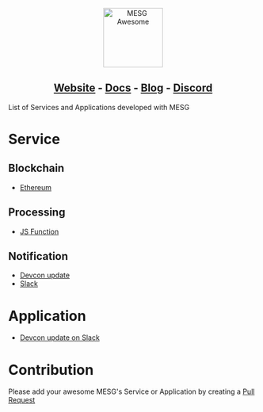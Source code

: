 <p align="center">
  <img src="https://cdn.rawgit.com/mesg-foundation/awesome/79d12a8a/logo.svg" alt="MESG Awesome" height="120">
</p>
<h2 align="center">
  <a href="https://mesg.tech/">Website</a> - 
  <a href="https://docs.mesg.tech/">Docs</a> - 
  <a href="https://medium.com/mesg">Blog</a> - 
  <a href="https://discordapp.com/invite/5tVTHJC">Discord</a>
</h2>

List of Services and Applications developed with MESG

# Service

## Blockchain

- [Ethereum](https://github.com/mesg-foundation/service-ethereum)

## Processing

- [JS Function](https://github.com/mesg-foundation/service-js-function)

## Notification

- [Devcon update](https://github.com/mesg-foundation/service-devcon-update)
- [Slack](https://github.com/mesg-foundation/service-slack)

# Application

- [Devcon update on Slack](https://github.com/mesg-foundation/application-devcon-update-on-slack)

# Contribution

Please add your awesome MESG's Service or Application by creating a [Pull Request](https://github.com/mesg-foundation/awesome/pulls)
